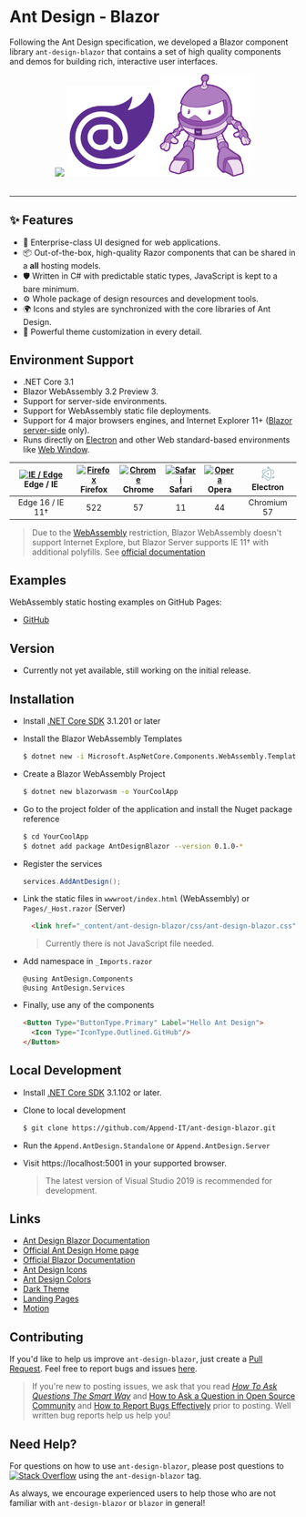 # Ant Design - Blazor

Following the Ant Design specification, we developed a Blazor component library `ant-design-blazor` that contains a set of high quality components and demos for building rich, interactive user interfaces.

<div align="center">
  <img width="150" src="https://gw.alipayobjects.com/zos/rmsportal/KDpgvguMpGfqaHPjicRK.svg" />
 <img width="160" src="docs/Append.AntDesign.Documentation/wwwroot/images/blazor-logo.png" />
 <img width="160" src="docs/Append.AntDesign.Documentation/wwwroot/images/dotnetbot.png" />
</div>

<br/>

---

## ✨ Features

- 🌈 Enterprise-class UI designed for web applications.
- 📦 Out-of-the-box, high-quality Razor components that can be shared in a **all** hosting models.
- 🛡 Written in C# with predictable static types, JavaScript is kept to a bare minimum.
- ⚙️ Whole package of design resources and development tools.
- 🌍 Icons and styles are synchronized with the core libraries of Ant Design.
- 🎨 Powerful theme customization in every detail.

## Environment Support

- .NET Core 3.1
- Blazor WebAssembly 3.2 Preview 3.
- Support for server-side environments.
- Support for WebAssembly static file deployments.
- Support for 4 major browsers engines, and Internet Explorer 11+ ([Blazor server-side](https://docs.microsoft.com/en-us/aspnet/core/blazor/supported-platforms?view=aspnetcore-3.1) only).
- Runs directly on [Electron](http://electron.atom.io/) and other Web standard-based environments like [Web Window](https://github.com/SteveSandersonMS/WebWindow).

| [<img src="https://raw.githubusercontent.com/alrra/browser-logos/master/src/edge/edge_48x48.png" alt="IE / Edge" width="24px" height="24px" />](http://godban.github.io/browsers-support-badges/)</br> Edge / IE | [<img src="https://raw.githubusercontent.com/alrra/browser-logos/master/src/firefox/firefox_48x48.png" alt="Firefox" width="24px" height="24px" />](http://godban.github.io/browsers-support-badges/)</br>Firefox | [<img src="https://raw.githubusercontent.com/alrra/browser-logos/master/src/chrome/chrome_48x48.png" alt="Chrome" width="24px" height="24px" />](http://godban.github.io/browsers-support-badges/)</br>Chrome | [<img src="https://raw.githubusercontent.com/alrra/browser-logos/master/src/safari/safari_48x48.png" alt="Safari" width="24px" height="24px" />](http://godban.github.io/browsers-support-badges/)</br>Safari | [<img src="https://raw.githubusercontent.com/alrra/browser-logos/master/src/opera/opera_48x48.png" alt="Opera" width="24px" height="24px" />](http://godban.github.io/browsers-support-badges/)</br>Opera | [<img src="https://raw.githubusercontent.com/alrra/browser-logos/master/src/electron/electron_48x48.png" alt="Electron" width="24px" height="24px" />](http://godban.github.io/browsers-support-badges/)</br>Electron |
| :---------: | :---------: | :---------: | :---------: | :---------: | :---------: |
| Edge 16 / IE 11† | 522 | 57 | 11 | 44 | Chromium 57

> Due to the [WebAssembly](https://webassembly.org) restriction, Blazor WebAssembly doesn't support Internet Explore, but Blazor Server supports IE 11† with additional polyfills. See [official documentation](https://docs.microsoft.com/en-us/aspnet/core/blazor/supported-platforms?view=aspnetcore-3.1) 

## Examples

WebAssembly static hosting examples on GitHub Pages:

- [GitHub](https://append-it.github.io/ant-design-blazor)

## Version

- Currently not yet available, still working on the initial release.

## Installation

- Install [.NET Core SDK](https://dotnet.microsoft.com/download/dotnet-core/3.1) 3.1.201 or later

- Install the Blazor WebAssembly Templates

  ```bash
  $ dotnet new -i Microsoft.AspNetCore.Components.WebAssembly.Templates::3.2.0-preview3.20168.3
  ```

- Create a Blazor WebAssembly Project

  ```bash
  $ dotnet new blazorwasm -o YourCoolApp
  ```
  
- Go to the project folder of the application and install the Nuget package reference

  ```bash
  $ cd YourCoolApp
  $ dotnet add package AntDesignBlazor --version 0.1.0-*
  ```

- Register the services

  ```csharp
  services.AddAntDesign();
  ```

- Link the static files in `wwwroot/index.html` (WebAssembly) or `Pages/_Host.razor` (Server)

  ```html
    <link href="_content/ant-design-blazor/css/ant-design-blazor.css" rel="stylesheet">
  ```
    > Currently there is not JavaScript file needed.

- Add namespace in `_Imports.razor`

  ```razor
  @using AntDesign.Components
  @using AntDesign.Services
  ```

- Finally, use any of the components

  ```html
  <Button Type="ButtonType.Primary" Label="Hello Ant Design">
    <Icon Type="IconType.Outlined.GitHub"/>
  </Button>
  ```

## Local Development

- Install [.NET Core SDK](https://dotnet.microsoft.com/download) 3.1.102 or later.
- Clone to local development


  ```bash
  $ git clone https://github.com/Append-IT/ant-design-blazor.git
  ```
- Run the `Append.AntDesign.Standalone` or `Append.AntDesign.Server`
- Visit https://localhost:5001 in your supported browser.
  
  > The latest version of Visual Studio 2019 is recommended for development.


## Links

- [Ant Design Blazor Documentation](https://append-it.github.io/ant-design-blazor)
- [Official Ant Design Home page](https://ant.design/)
- [Official Blazor Documentation](https://blazor.net)
- [Ant Design Icons](https://github.com/ant-design/ant-design-icons)
- [Ant Design Colors](https://github.com/ant-design/ant-design-colors)
- [Dark Theme](https://github.com/ant-design/ant-design-dark-theme)
- [Landing Pages](https://landing.ant.design)
- [Motion](https://motion.ant.design)

## Contributing

If you'd like to help us improve `ant-design-blazor`, just create a [Pull Request](https://github.com/append-it/ant-design-blazor/pulls). Feel free to report bugs and issues [here](http://new-issue.ant.design/).

> If you're new to posting issues, we ask that you read [_How To Ask Questions The Smart Way_](http://www.catb.org/~esr/faqs/smart-questions.html) and [How to Ask a Question in Open Source Community](https://github.com/seajs/seajs/issues/545) and [How to Report Bugs Effectively](http://www.chiark.greenend.org.uk/~sgtatham/bugs.html) prior to posting. Well written bug reports help us help you!

## Need Help?

For questions on how to use `ant-design-blazor`, please post questions to [<img alt="Stack Overflow" src="https://cdn.sstatic.net/Sites/stackoverflow/company/img/logos/so/so-logo.svg?v=2bb144720a66" width="140" />](http://stackoverflow.com/questions/tagged/ant-design-blazor) using the `ant-design-blazor` tag.

As always, we encourage experienced users to help those who are not familiar with `ant-design-blazor` or `blazor` in general!
